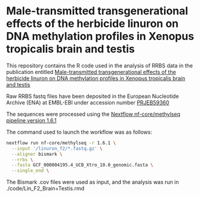 # Male-transmitted transgenerational effects of the herbicide linuron on DNA methylation profiles in Xenopus tropicalis brain and testis

This repository contains the R code used in the analysis of RRBS data in the publication entitled [Male-transmitted transgenerational effects of the herbicide linuron on DNA methylation profiles in Xenopus tropicalis brain and testis](https://doi.org/10.1016/j.scitotenv.2024.170949)

Raw RRBS fastq files have been deposited in the European Nucleotide Archive (ENA) at EMBL-EBI under accession number [PRJEB59360](https://www.ebi.ac.uk/ena/browser/view/PRJEB59360)

The sequences were processed using the [Nextflow nf-core/methylseq pipeline version 1.6.1](https://nf-co.re/methylseq/1.6.1)

The command used to launch the workflow was as follows:

```bash
nextflow run nf-core/methylseq -r 1.6.1 \
  --input '/linuron_f2/*.fastq.gz' \
  --aligner bismark \
  --rrbs \
  --fasta GCF_000004195.4_UCB_Xtro_10.0_genomic.fasta \
  --single_end \
```

The Bismark .cov files were used as input, and the analysis was run in ./code/Lin_F2_Brain+Testis.rmd
